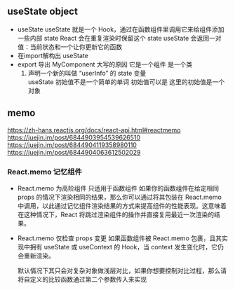 ## useState object
- useState
    useState 就是一个 Hook，通过在函数组件里调用它来给组件添加一些内部 state
    React 会在重复渲染时保留这个 state
    useState 会返回一对值：当前状态和一个让你更新它的函数
- 在import解构出 useState 
- export 导出 
    MyComponent 大写的原因 它是一个组件 是一个类
    1. 声明一个新的叫做 “userInfo” 的 state 变量  
    useState 初始值不是一个简单的单词 初始值可以是
    这里的初始值是一个对象

## memo
https://zh-hans.reactjs.org/docs/react-api.html#reactmemo
https://juejin.im/post/6844903954539626510
https://juejin.im/post/6844904119358980110
https://juejin.im/post/6844904063612502029

### React.memo 记忆组件
- React.memo 为高阶组件 只适用于函数组件
    如果你的函数组件在给定相同 props 的情况下渲染相同的结果，那么你可以通过将其包装在 React.memo 中调用，以此通过记忆组件渲染结果的方式来提高组件的性能表现。这意味着在这种情况下，React 将跳过渲染组件的操作并直接复用最近一次渲染的结果。
- React.memo 仅检查 props 变更
    如果函数组件被 React.memo 包裹，且其实现中拥有 useState 或 useContext 的 Hook，当 context 发生变化时，它仍会重新渲染。

    默认情况下其只会对复杂对象做浅层对比，如果你想要控制对比过程，那么请将自定义的比较函数通过第二个参数传入来实现